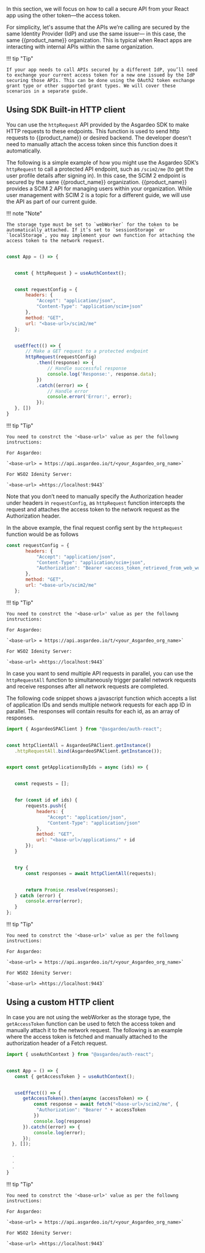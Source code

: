 
In this section, we will focus on how to call a secure API from your React app using the other token—the access token.

For simplicity, let's assume that the APIs we’re calling are secured by the same Identity Provider (IdP) and use the same issuer— in this case, the same {{product_name}} organization. This is typical when React apps are interacting with internal APIs within the same organization.

!!! tip "Tip"

    If your app needs to call APIs secured by a different IdP, you’ll need to exchange your current access token for a new one issued by the IdP securing those APIs. This can be done using the OAuth2 token exchange grant type or other supported grant types. We will cover these scenarios in a separate guide.

## Using SDK Built-in HTTP client

You can use the `httpRequest` API provided by the Asgardeo SDK to make HTTP requests to these endpoints. This function is used to send http requests to {{product_name}} or desired backend. The developer doesn’t need to manually attach the access token since this function does it automatically.

The following is a simple example of how you might use the Asgardeo SDK’s `httpRequest` to call a protected API endpoint, such as `/scim2/me` (to get the user profile details after signing in). In this case, the SCIM 2 endpoint is secured by the same {{product_name}} organization. {{product_name}} provides a SCIM 2 API for managing users within your organization. While user management with SCIM 2 is a topic for a different guide, we will use the API as part of our current guide.

!!! note "Note"

    The storage type must be set to `webWorker` for the token to be automatically attached. If it’s set to `sessionStorage` or `localStorage`, you may implement your own function for attaching the access token to the network request. 

```javascript

const App = () => {


   const { httpRequest } = useAuthContext();


   const requestConfig = {
       headers: {
           "Accept": "application/json",
           "Content-Type": "application/scim+json"
       },
       method: "GET",
       url: "<base-url>/scim2/me"
   };


   useEffect(() => {
       // Make a GET request to a protected endpoint
       httpRequest(requestConfig)
           .then((response) => {
               // Handle successful response
               console.log('Response:', response.data);
           })
           .catch((error) => {
               // Handle error
               console.error('Error:', error);
           });
   }, [])
}

```


!!! tip "Tip"

    You need to constrct the '<base-url>' value as per the followng instructions: 

    For Asgardeo: 

    `<base-url> = https://api.asgardeo.io/t/<your_Asgardeo_org_name>`

    For WSO2 Idenity Server: 

    `<base-url> =https://localhost:9443`


Note that you don’t need to manually specify the Authorization header under headers in `requestConfig`, as `httpRequest` function intercepts the request and attaches the access token to the network request as the Authorization header.

In the above example, the final request config sent by the `httpRequest` function would be as follows

```javascript
const requestConfig = {
       headers: {
           "Accept": "application/json",
           "Content-Type": "application/scim+json",
           "Authorization": "Bearer <access_token_retrieved_from_web_worker>"
       },
       method: "GET",
       url: "<base-url>/scim2/me"
   };


```

!!! tip "Tip"

    You need to constrct the '<base-url>' value as per the followng instructions: 

    For Asgardeo: 

    `<base-url> = https://api.asgardeo.io/t/<your_Asgardeo_org_name>`

    For WSO2 Idenity Server: 

    `<base-url> =https://localhost:9443`


In case you want to send multiple API requests in parallel, you can use the `httpRequestAll` function to simultaneously trigger parallel network requests and receive responses after all network requests are completed.

The following code snippet shows a javascript function which accepts a list of application IDs and sends multiple network requests for each app ID in parallel. The responses will contain results for each id, as an array of responses.

```javascript
import { AsgardeoSPAClient } from "@asgardeo/auth-react";


const httpClientAll = AsgardeoSPAClient.getInstance()
   .httpRequestAll.bind(AsgardeoSPAClient.getInstance());


export const getApplicationsByIds = async (ids) => {


   const requests = [];


   for (const id of ids) {
       requests.push({
           headers: {
               "Accept": "application/json",
               "Content-Type": "application/json"
           },
           method: "GET",
           url: "<base-url>/applications/" + id
       });
   }


   try {
       const responses = await httpClientAll(requests);


       return Promise.resolve(responses);
   } catch (error) {
       console.error(error);
   }
};

```
!!! tip "Tip"

    You need to constrct the '<base-url>' value as per the followng instructions: 

    For Asgardeo: 

    `<base-url> = https://api.asgardeo.io/t/<your_Asgardeo_org_name>`

    For WSO2 Idenity Server: 

    `<base-url> =https://localhost:9443`

## Using a custom HTTP client

In case you are not using the webWorker as the storage type, the `getAccessToken` function can be used to fetch the access token and manually attach it to the network request. The following is an example where the access token is fetched and manually attached to the authorization header of a Fetch request.

```javascript
import { useAuthContext } from "@asgardeo/auth-react";


const App = () => {
   const { getAccessToken } = useAuthContext();


   useEffect(() => {
      getAccessToken().then(async (accessToken) => {
          const response = await fetch("<base-url>/scim2/me", {
           "Authorization": "Bearer " + accessToken
          })
          console.log(response)
      }).catch((error) => {
          console.log(error);
      });
  }, []); 
  
  .
  .
  .
}
```

!!! tip "Tip"

    You need to constrct the '<base-url>' value as per the followng instructions: 

    For Asgardeo: 

    `<base-url> = https://api.asgardeo.io/t/<your_Asgardeo_org_name>`

    For WSO2 Idenity Server: 

    `<base-url> =https://localhost:9443`
